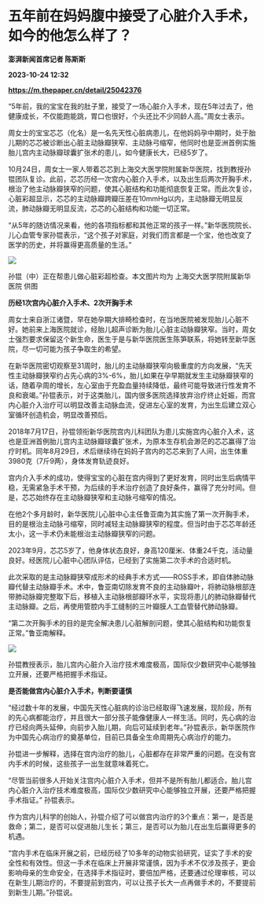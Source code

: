 # 五年前在妈妈腹中接受了心脏介入手术，如今的他怎么样了？
**澎湃新闻首席记者 陈斯斯**

**2023-10-24 12:32**

**https://m.thepaper.cn/detail/25042376**

“5年前，我的宝宝在我的肚子里，接受了一场心脏介入手术，现在5年过去了，他健康成长，不仅能跑能跳，胃口也很好，个头还比不少同龄人高。”周女士表示。

周女士的宝宝芯芯（化名）是一名先天性心脏病患儿，在他妈妈孕中期时，处于胎儿期的芯芯被诊断出心脏主动脉瓣狭窄、主动脉弓缩窄，他同时也是亚洲首例实施胎儿宫内主动脉瓣球囊扩张术的患儿，如今健康长大，已经5岁了。

10月24日，周女士一家人带着芯芯到上海交大医学院附属新华医院，找到教授孙锟团队复诊。此前，芯芯历经一次宫内心脏介入手术，以及出生后两次开胸手术，根治了他主动脉瓣狭窄的问题，使其心脏结构和功能彻底恢复正常。而此次复诊，心脏彩超显示，芯芯的主动脉瓣跨瓣压差在10mmHg以内，主动脉瓣无明显反流，肺动脉瓣无明显反流，芯芯的心脏结构和功能一切正常。

“从5年的随访情况来看，他的各项指标都和其他正常的孩子一样。”新华医院院长、儿心血管专家孙锟表示，“这个孩子对家庭，对我们而言都是一个宝，他也改变了医学的历史，并将赢得更高质量的生活。”

![](https://imagecloud.thepaper.cn/thepaper/image/275/422/769.jpg)

孙锟（中）正在帮患儿做心脏彩超检查。本文图片均为 上海交大医学院附属新华医院 供图

**历经1次宫内心脏介入手术、2次开胸手术**

周女士来自浙江诸暨，早在她孕期大排畸检查时，在当地医院被发现胎儿心脏不好。她前来上海医院就诊，经胎儿超声诊断为胎儿心脏主动脉瓣狭窄。当时，周女士强烈要求保留这个新生命，医生于是与新华医院医生陈笋联系，将她转至新华医院，尽一切可能为孩子争取生的希望。

在新华医院密切观察至31周时，胎儿的主动脉瓣狭窄向极重度的方向发展，“先天性主动脉瓣狭窄约占先心病的3%-6%，胎儿如果在孕早期就发生主动脉瓣狭窄的话，随着孕周的增长，左心室由于充盈血量持续降低，最终可能导致进行性发育不良和衰竭。”孙锟表示，对于这类胎儿，国内很多医院选择放弃治疗终止妊娠，而宫内心脏介入治疗可以明显改善主动脉血流，促进左心室的发育，为出生后建立双心室循环创造机会，明显改善预后。

2018年7月17日，孙锟领衔新华医院宫内儿科团队为患儿实施宫内心脏介入术，这也是亚洲首例胎儿宫内主动脉瓣球囊扩张术，为原本生存机会渺茫的芯芯赢得了治疗时机。同年8月29日，术后继续待在妈妈子宫内的芯芯来到了人间，出生体重3980克（7斤9两），身体发育轨迹良好。

宫内介入手术的成功，使得宝宝的心脏在宫内得到了更好发育，同时出生后病情平稳，无需紧急手术干预，为后续的手术治疗创造了良好条件，赢得了充分时间。但是，芯芯始终存在主动脉瓣狭窄和主动脉弓缩窄的情况。

在他2个多月龄时，新华医院儿心脏中心主任鲁亚南为其实施了第一次开胸手术，目的是根治主动脉弓缩窄，同时减轻主动脉瓣狭窄的程度。但当时由于芯芯年龄还太小，这一手术仍未能根治主动脉瓣狭窄的问题。

2023年9月，芯芯5岁了，他身体状态良好，身高120厘米、体重24千克，活动量良好。经医院儿心脏中心团队评估，已经到了实施第二次手术的合适时机。

此次采取的是主动脉瓣狭窄成形术的经典手术方式——ROSS手术，即自体肺动脉瓣代替主动脉瓣手术。术中，鲁亚南切除发育不良的主动脉瓣叶，将肺动脉根部连带肺动脉瓣完整取下后，移植入主动脉根部瓣环水平，实现将患儿的肺动脉瓣替代主动脉瓣。之后，再使用管腔内手工缝制的三叶瓣膜人工血管替代肺动脉瓣。

“第二次开胸手术的目的是完全解决患儿心脏解剖问题，使其心脏结构和功能恢复正常。”鲁亚南解释。

![](https://imagecloud.thepaper.cn/thepaper/image/275/422/767.jpg)

孙锟教授表示，胎儿宫内心脏介入治疗技术难度极高，国际仅少数研究中心能够独立开展，还要严格把握手术指证。

**是否能做宫内心脏介入手术，判断要谨慎**

“经过数十年的发展，中国先天性心脏病的诊治已经取得飞速发展，现阶段，所有的先心病都能治疗，并且很大一部分孩子能像健康人一样生活。同时，先心病的治疗已经向两头延伸，向前步入胎儿期，向后可延续到老年。”孙锟表示，新华医院作为中国先心病治疗的奠基单位，目前已具备全生命周期先心病治疗的能力。

孙锟进一步解释，选择在宫内治疗的胎儿，心脏都存在非常严重的问题。在没有宫内手术的时候，这些孩子一出生就意味着死亡。

“尽管当前很多人开始关注宫内心脏介入手术，但并不是所有胎儿都适合。胎儿宫内心脏介入治疗技术难度极高，国际仅少数研究中心能够独立开展，还要严格把握手术指证。” 孙锟表示。

作为宫内儿科学的创始人，孙锟介绍了可以做宫内治疗的3个重点：第一，是否是救命；第二，是否可以促进胎儿生长；第三，是否可以为胎儿在出生后赢得更多的机遇。

“宫内手术在临床开展之前，已经历经了10多年的动物实验研究，证实了手术的安全性和有效性。但这一手术在临床上开展非常谨慎，因为手术不仅涉及孩子，更会影响母亲的生命安全，在选择手术指征时，要倍加严格，还要通过伦理审核，可以在新生儿期治疗的，不要提前到宫内，可以让孩子长大一点再做手术的，不要提前到新生儿期。”孙锟说。